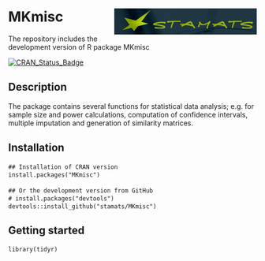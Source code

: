 # MKmisc <img src="logo.png" align="right" />
The repository includes the development version of R package MKmisc

[![CRAN_Status_Badge](http://www.r-pkg.org/badges/version/MKmisc)](http://cran.r-project.org/package=MKmisc)

## Description
The package contains several functions for statistical data analysis; e.g. for 
sample size and power calculations, computation of confidence intervals, 
multiple imputation and generation of similarity matrices.


## Installation

```{r, eval = FALSE}
## Installation of CRAN version
install.packages("MKmisc")

## Or the development version from GitHub
# install.packages("devtools")
devtools::install_github("stamats/MKmisc")
```

## Getting started

```{r}
library(tidyr)
```
